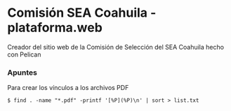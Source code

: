 
# Comisión SEA Coahuila - plataforma.web

Creador del sitio web de la Comisión de Selección del SEA Coahuila hecho con Pelican

### Apuntes

Para crear los vínculos a los archivos PDF

    $ find . -name "*.pdf" -printf '[%P](%P)\n' | sort > list.txt
